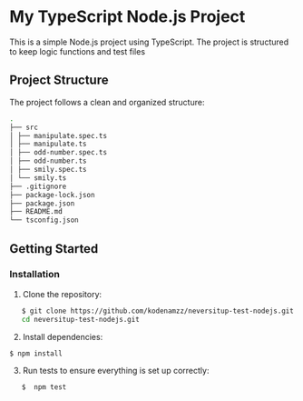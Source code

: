 # My TypeScript Node.js Project

This is a simple Node.js project using TypeScript. The project is structured to keep logic functions and test files

## Project Structure

The project follows a clean and organized structure:

```bash
.
├── src
│ ├── manipulate.spec.ts
│ ├── manipulate.ts
│ ├── odd-number.spec.ts
│ ├── odd-number.ts
│ ├── smily.spec.ts
│ └── smily.ts
├── .gitignore
├── package-lock.json
├── package.json
├── README.md
└── tsconfig.json
```

## Getting Started

### Installation

1. Clone the repository:

```bash
   $ git clone https://github.com/kodenamzz/neversitup-test-nodejs.git
   cd neversitup-test-nodejs.git
```

2. Install dependencies:

```bash
$ npm install
```

3. Run tests to ensure everything is set up correctly:

```bash
   $  npm test
```
